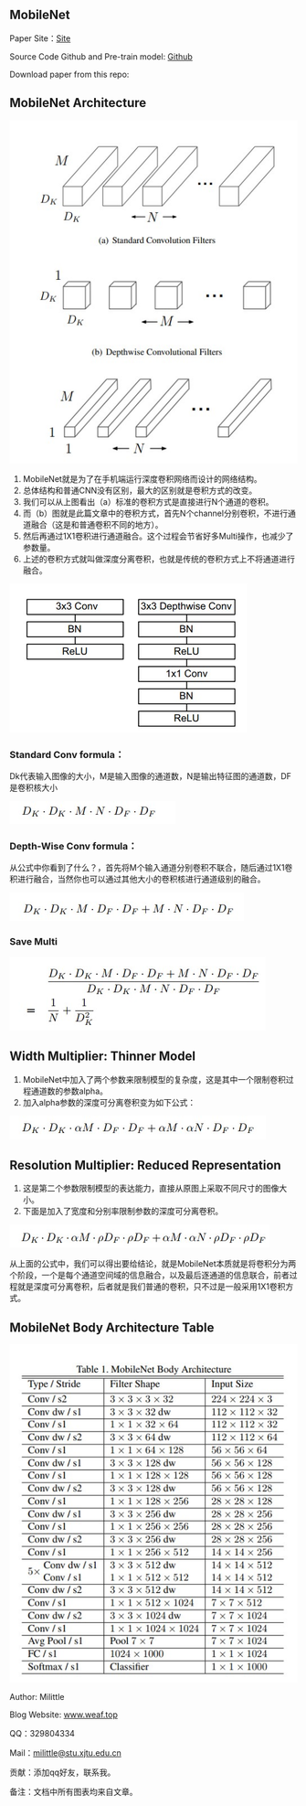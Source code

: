 ## MobileNet

Paper Site：[Site](https://arxiv.org/abs/1704.04861)

Source Code Github and Pre-train model:  [Github](https://github.com/tensorflow/models/blob/master/research/slim/nets/mobilenet_v1.md)

Download paper from this repo: []()

## MobileNet Architecture

![](../image/mobileNet/architecture.jpg)

1. MobileNet就是为了在手机端运行深度卷积网络而设计的网络结构。
2. 总体结构和普通CNN没有区别，最大的区别就是卷积方式的改变。
3. 我们可以从上图看出（a）标准的卷积方式是直接进行N个通道的卷积。
4. 而（b）图就是此篇文章中的卷积方式，首先N个channel分别卷积，不进行通道融合（这是和普通卷积不同的地方）。
5. 然后再通过1X1卷积进行通道融合。这个过程会节省好多Multi操作，也减少了参数量。
6. 上述的卷积方式就叫做深度分离卷积，也就是传统的卷积方式上不将通道进行融合。

![](../image/mobileNet/plane.jpg)

### Standard Conv formula：

Dk代表输入图像的大小，M是输入图像的通道数，N是输出特征图的通道数，DF是卷积核大小

![](../image/mobileNet/standard_conv.jpg)

### Depth-Wise Conv formula：

从公式中你看到了什么？，首先将M个输入通道分别卷积不联合，随后通过1X1卷积进行融合，当然你也可以通过其他大小的卷积核进行通道级别的融合。

![](../image/mobileNet/depth_wise_conv.jpg)

### Save Multi

![](../image/mobileNet/save_cost.jpg)



## Width Multiplier: Thinner Model

1. MobileNet中加入了两个参数来限制模型的复杂度，这是其中一个限制卷积过程通道数的参数alpha。
2. 加入alpha参数的深度可分离卷积变为如下公式：

![](../image/mobileNet/alpha_formula.jpg)

## Resolution Multiplier: Reduced Representation 

1. 这是第二个参数限制模型的表达能力，直接从原图上采取不同尺寸的图像大小。
2. 下面是加入了宽度和分别率限制参数的深度可分离卷积。

![](../image/mobileNet/w_p_formula.jpg)

从上面的公式中，我们可以得出要给结论，就是MobileNet本质就是将卷积分为两个阶段，一个是每个通道空间域的信息融合，以及最后逐通道的信息联合，前者过程就是深度可分离卷积，后者就是我们普通的卷积，只不过是一般采用1X1卷积方式。

## MobileNet Body Architecture Table

![](../image/mobileNet/arch.jpg)

Author: Milittle

Blog Website: www.weaf.top

QQ：329804334

Mail：milittle@stu.xjtu.edu.cn

贡献：添加qq好友，联系我。

备注：文档中所有图表均来自文章。
